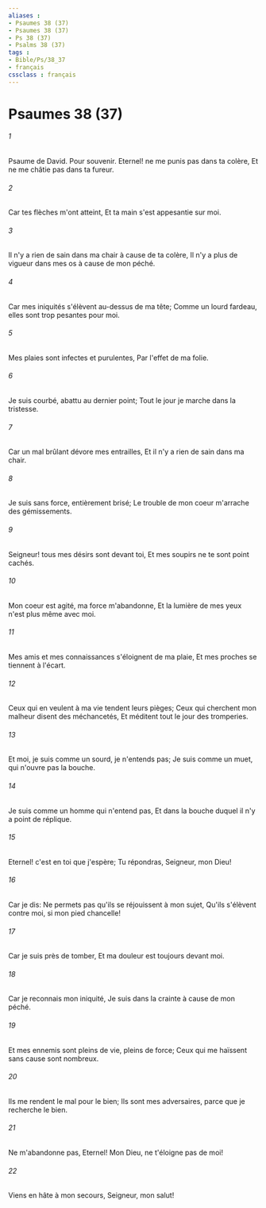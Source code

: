 ```yaml
---
aliases : 
- Psaumes 38 (37)
- Psaumes 38 (37)
- Ps 38 (37)
- Psalms 38 (37)
tags : 
- Bible/Ps/38_37
- français
cssclass : français
---
```


# Psaumes 38 (37)

###### 1
Psaume de David. Pour souvenir. Eternel! ne me punis pas dans ta colère, Et ne me châtie pas dans ta fureur.
###### 2
Car tes flèches m'ont atteint, Et ta main s'est appesantie sur moi.
###### 3
Il n'y a rien de sain dans ma chair à cause de ta colère, Il n'y a plus de vigueur dans mes os à cause de mon péché.
###### 4
Car mes iniquités s'élèvent au-dessus de ma tête; Comme un lourd fardeau, elles sont trop pesantes pour moi.
###### 5
Mes plaies sont infectes et purulentes, Par l'effet de ma folie.
###### 6
Je suis courbé, abattu au dernier point; Tout le jour je marche dans la tristesse.
###### 7
Car un mal brûlant dévore mes entrailles, Et il n'y a rien de sain dans ma chair.
###### 8
Je suis sans force, entièrement brisé; Le trouble de mon coeur m'arrache des gémissements.
###### 9
Seigneur! tous mes désirs sont devant toi, Et mes soupirs ne te sont point cachés.
###### 10
Mon coeur est agité, ma force m'abandonne, Et la lumière de mes yeux n'est plus même avec moi.
###### 11
Mes amis et mes connaissances s'éloignent de ma plaie, Et mes proches se tiennent à l'écart.
###### 12
Ceux qui en veulent à ma vie tendent leurs pièges; Ceux qui cherchent mon malheur disent des méchancetés, Et méditent tout le jour des tromperies.
###### 13
Et moi, je suis comme un sourd, je n'entends pas; Je suis comme un muet, qui n'ouvre pas la bouche.
###### 14
Je suis comme un homme qui n'entend pas, Et dans la bouche duquel il n'y a point de réplique.
###### 15
Eternel! c'est en toi que j'espère; Tu répondras, Seigneur, mon Dieu!
###### 16
Car je dis: Ne permets pas qu'ils se réjouissent à mon sujet, Qu'ils s'élèvent contre moi, si mon pied chancelle!
###### 17
Car je suis près de tomber, Et ma douleur est toujours devant moi.
###### 18
Car je reconnais mon iniquité, Je suis dans la crainte à cause de mon péché.
###### 19
Et mes ennemis sont pleins de vie, pleins de force; Ceux qui me haïssent sans cause sont nombreux.
###### 20
Ils me rendent le mal pour le bien; Ils sont mes adversaires, parce que je recherche le bien.
###### 21
Ne m'abandonne pas, Eternel! Mon Dieu, ne t'éloigne pas de moi!
###### 22
Viens en hâte à mon secours, Seigneur, mon salut!
